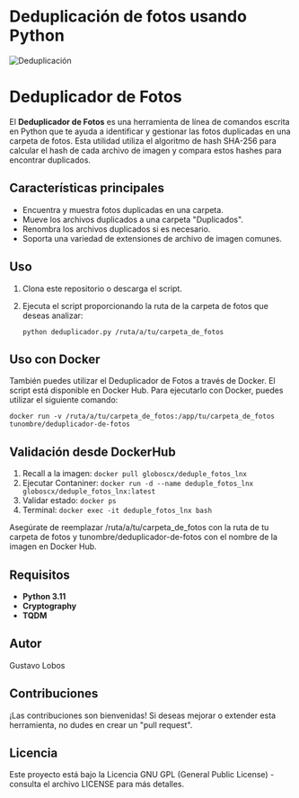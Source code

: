 # Deduplicación de fotos usando Python
![Deduplicación](https://github.com/globosc/dedup_photos/assets/71105387/e55ed299-500f-44ab-a843-7b3b3e7db79c)


# Deduplicador de Fotos

El **Deduplicador de Fotos** es una herramienta de línea de comandos escrita en Python que te ayuda a identificar y gestionar las fotos duplicadas en una carpeta de fotos. Esta utilidad utiliza el algoritmo de hash SHA-256 para calcular el hash de cada archivo de imagen y compara estos hashes para encontrar duplicados.

## Características principales

- Encuentra y muestra fotos duplicadas en una carpeta.
- Mueve los archivos duplicados a una carpeta "Duplicados".
- Renombra los archivos duplicados si es necesario.
- Soporta una variedad de extensiones de archivo de imagen comunes.

## Uso

1. Clona este repositorio o descarga el script.

2. Ejecuta el script proporcionando la ruta de la carpeta de fotos que deseas analizar:


   `python deduplicador.py /ruta/a/tu/carpeta_de_fotos`

## Uso con Docker

También puedes utilizar el Deduplicador de Fotos a través de Docker. El script está disponible en Docker Hub.
Para ejecutarlo con Docker, puedes utilizar el siguiente comando:


   `docker run -v /ruta/a/tu/carpeta_de_fotos:/app/tu/carpeta_de_fotos tunombre/deduplicador-de-fotos`

## Validación desde DockerHub

1. Recall a la imagen: `docker pull globoscx/deduple_fotos_lnx`
2. Ejecutar Contaniner: `docker run -d --name deduple_fotos_lnx globoscx/deduple_fotos_lnx:latest`
3. Validar estado: `docker ps`
4. Terminal: `docker exec -it deduple_fotos_lnx bash`



Asegúrate de reemplazar /ruta/a/tu/carpeta_de_fotos con la ruta de tu carpeta de fotos y tunombre/deduplicador-de-fotos con el nombre de la imagen en Docker Hub.

## Requisitos
- **Python 3.11**
- **Cryptography**
- **TQDM**

## Autor
Gustavo Lobos

## Contribuciones
¡Las contribuciones son bienvenidas! Si deseas mejorar o extender esta herramienta, no dudes en crear un "pull request".

## Licencia
Este proyecto está bajo la Licencia GNU GPL (General Public License) - consulta el archivo LICENSE para más detalles.

